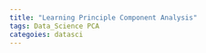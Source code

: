 ```yaml
---
title: "Learning Principle Component Analysis"  
tags: Data_Science PCA
categoies: datasci
---
```


<div class="pdf-container">
    <iframe src="03-pcs.pdf" height="315" width="560" allowfullscreen="" loading="lazy>
    </iframe>
</div>